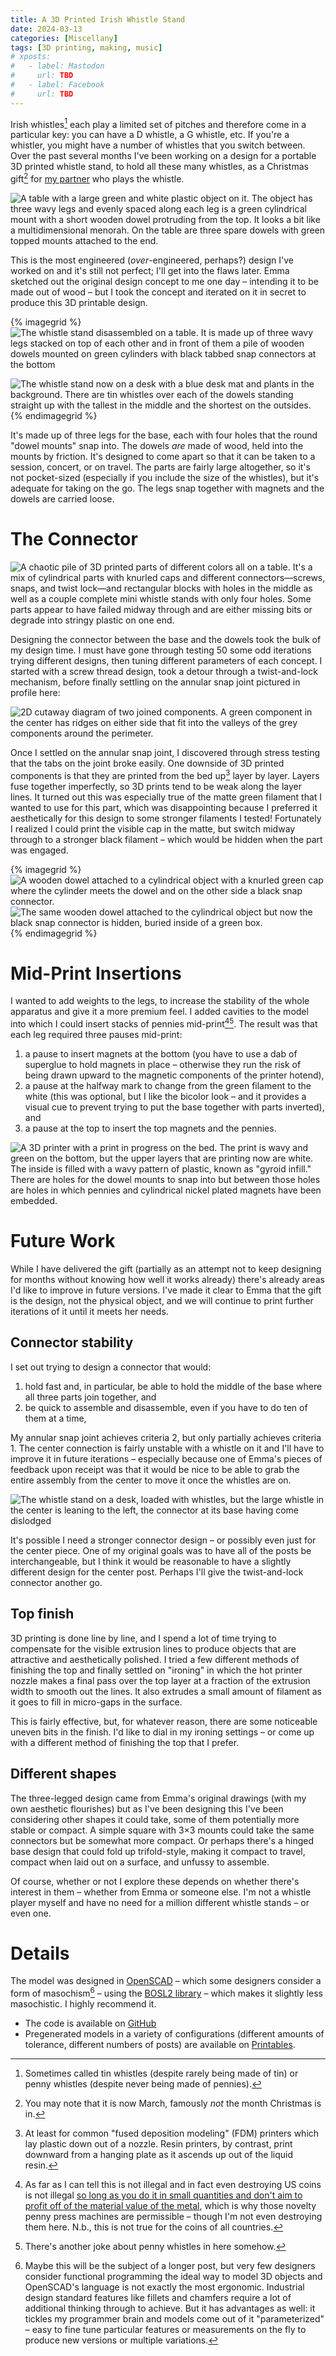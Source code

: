 ```yaml
---
title: A 3D Printed Irish Whistle Stand
date: 2024-03-13
categories: [Miscellany]
tags: [3D printing, making, music]
# xposts:
#   - label: Mastodon
#     url: TBD
#   - label: Facebook
#     url: TBD
---
```


Irish whistles[^1] each play a limited set of pitches and therefore come in a particular key: you can have a D whistle, a G whistle, etc. If you're a whistler, you might have a number of whistles that you switch between. Over the past several months I've been working on a design for a portable 3D printed whistle stand, to hold all these many whistles, as a Christmas gift[^2] for [my partner][emma] who plays the whistle.

[emma]: https://emmaazelborn.com/

![A table with a large green and white plastic object on it. The object has three wavy legs and evenly spaced along each leg is a green cylindrical mount with a short wooden dowel protruding from the top. It looks a bit like a multidimensional menorah. On the table are three spare dowels with green topped mounts attached to the end.](/media/3d-printed-irish-whistle-stand/stand.jpg)

This is the most engineered (_over_-engineered, perhaps?) design I've worked on and it's still not perfect; I'll get into the flaws later. Emma sketched out the original design concept to me one day – intending it to be made out of wood – but I took the concept and iterated on it in secret to produce this 3D printable design.

{% imagegrid %}
![The whistle stand disassembled on a table. It is made up of three wavy legs stacked on top of each other and in front of them a pile of wooden dowels mounted on green cylinders with black tabbed snap connectors at the bottom](/media/3d-printed-irish-whistle-stand/parts.jpg)

![The whistle stand now on a desk with a blue desk mat and plants in the background. There are tin whistles over each of the dowels standing straight up with the tallest in the middle and the shortest on the outsides.](/media/3d-printed-irish-whistle-stand/whistles.jpg)
{% endimagegrid %}

It's made up of three legs for the base, each with four holes that the round "dowel mounts" snap into. The dowels _are_ made of wood, held into the mounts by friction. It's designed to come apart so that it can be taken to a session, concert, or on travel. The parts are fairly large altogether, so it's not pocket-sized (especially if you include the size of the whistles), but it's adequate for taking on the go. The legs snap together with magnets and the dowels are carried loose.

# The Connector

![A chaotic pile of 3D printed parts of different colors all on a table. It's a mix of cylindrical parts with knurled caps and different connectors—screws, snaps, and twist lock—and rectangular blocks with holes in the middle as well as a couple complete mini whistle stands with only four holes. Some parts appear to have failed midway through and are either missing bits or degrade into stringy plastic on one end.](/media/3d-printed-irish-whistle-stand/chaos.jpg)

Designing the connector between the base and the dowels took the bulk of my design time. I must have gone through testing 50 some odd iterations trying different designs, then tuning different parameters of each concept. I started with a screw thread design, took a detour through a twist-and-lock mechanism, before finally settling on the annular snap joint pictured in profile here:

![2D cutaway diagram of two joined components. A green component in the center has ridges on either side that fit into the valleys of the grey components around the perimeter.](/media/3d-printed-irish-whistle-stand/joint.svg)

Once I settled on the annular snap joint, I discovered through stress testing that the tabs on the joint broke easily. One downside of 3D printed components is that they are printed from the bed up[^3] layer by layer. Layers fuse together imperfectly, so 3D prints tend to be weak along the layer lines. It turned out this was especially true of the matte green filament that I wanted to use for this part, which was disappointing because I preferred it aesthetically for this design to some stronger filaments I tested! Fortunately I realized I could print the visible cap in the matte, but switch midway through to a stronger black filament – which would be hidden when the part was engaged.

{% imagegrid %}
![A wooden dowel attached to a cylindrical object with a knurled green cap where the cylinder meets the dowel and on the other side a black snap connector.](/media/3d-printed-irish-whistle-stand/joint.jpg)
![The same wooden dowel attached to the cylindrical object but now the black snap connector is hidden, buried inside of a green box.](/media/3d-printed-irish-whistle-stand/joint-engaged.jpg)
{% endimagegrid %}


# Mid-Print Insertions

I wanted to add weights to the legs, to increase the stability of the whole apparatus and give it a more premium feel. I added cavities to the model into which I could insert stacks of pennies mid-print[^4][^5]. The result was that each leg required three pauses mid-print:

1. a pause to insert magnets at the bottom (you have to use a dab of superglue to hold magnets in place – otherwise they run the risk of being drawn upward to the magnetic components of the printer hotend),
2. a pause at the halfway mark to change from the green filament to the white (this was optional, but I like the bicolor look – and it provides a visual cue to prevent trying to put the base together with parts inverted), and
3. a pause at the top to insert the top magnets and the pennies.

![A 3D printer with a print in progress on the bed. The print is wavy and green on the bottom, but the upper layers that are printing now are white. The inside is filled with a wavy pattern of plastic, known as "gyroid infill." There are holes for the dowel mounts to snap into but between those holes are holes in which pennies and cylindrical nickel plated magnets have been embedded.](/media/3d-printed-irish-whistle-stand/insertions.jpg)

# Future Work

While I have delivered the gift (partially as an attempt not to keep designing for months without knowing how well it works already) there's already areas I'd like to improve in future versions. I've made it clear to Emma that the gift is the design, not the physical object, and we will continue to print further iterations of it until it meets her needs.

## Connector stability

I set out trying to design a connector that would:

1. hold fast and, in particular, be able to hold the middle of the base where all three parts join together, and
2. be quick to assemble and disassemble, even if you have to do ten of them at a time,

My annular snap joint achieves criteria 2, but only partially achieves criteria 1. The center connection is fairly unstable with a whistle on it and I'll have to improve it in future iterations – especially because one of Emma's pieces of feedback upon receipt was that it would be nice to be able to grab the entire assembly from the center to move it once the whistles are on.

![The whistle stand on a desk, loaded with whistles, but the large whistle in the center is leaning to the left, the connector at its base having come dislodged](/media/3d-printed-irish-whistle-stand/leaning.jpg)

It's possible I need a stronger connector design – or possibly even just for the center piece. One of my original goals was to have all of the posts be interchangeable, but I think it would be reasonable to have a slightly different design for the center post. Perhaps I'll give the twist-and-lock connector another go.

## Top finish

3D printing is done line by line, and I spend a lot of time trying to compensate for the visible extrusion lines to produce objects that are attractive and aesthetically polished. I tried a few different methods of finishing the top and finally settled on "ironing" in which the hot printer nozzle makes a final pass over the top layer at a fraction of the extrusion width to smooth out the lines. It also extrudes a small amount of filament as it goes to fill in micro-gaps in the surface.

This is fairly effective, but, for whatever reason, there are some noticeable uneven bits in the finish. I'd like to dial in my ironing settings – or come up with a different method of finishing the top that I prefer.

## Different shapes

The three-legged design came from Emma's original drawings (with my own aesthetic flourishes) but as I've been designing this I've been considering other shapes it could take, some of them potentially more stable or compact. A simple square with 3×3 mounts could take the same connectors but be somewhat more compact. Or perhaps there's a hinged base design that could fold up trifold-style, making it compact to travel, compact when laid out on a surface, and unfussy to assemble.

Of course, whether or not I explore these depends on whether there's interest in them – whether from Emma or someone else. I'm not a whistle player myself and have no need for a million different whistle stands – or even one.

# Details

The model was designed in [OpenSCAD][] – which some designers consider a form of masochism[^6] – using the [BOSL2 library][] – which makes it slightly less masochistic. I highly recommend it.

* The code is available on [GitHub][]
* Pregenerated models in a variety of configurations (different amounts of tolerance, different numbers of posts) are available on [Printables][].

[OpenSCAD]: https://www.openscad.org/
[BOSL2 library]: https://github.com/BelfrySCAD/BOSL2
[GitHub]: https://github.com/harrislapiroff/whistlestand
[Printables]: https://www.printables.com/model/802190-modern-irish-whistle-stand

[^1]: Sometimes called tin whistles (despite rarely being made of tin) or penny whistles (despite never being made of pennies).
[^2]: You may note that it is now March, famously *not* the month Christmas is in.
[^3]: At least for common "fused deposition modeling" (FDM) printers which lay plastic down out of a nozzle. Resin printers, by contrast, print downward from a hanging plate as it ascends up out of the liquid resin.
[^4]: As far as I can tell this is not illegal and in fact even destroying US coins is not illegal [so long as you do it in small quantities and don't aim to profit off of the material value of the metal](https://www.ecfr.gov/current/title-31/subtitle-B/chapter-I/part-82), which is why those novelty penny press machines are permissible – though I'm not even destroying them here. N.b., this is not true for the coins of all countries.
[^5]: There's another joke about penny whistles in here somehow.
[^6]: Maybe this will be the subject of a longer post, but very few designers consider functional programming the ideal way to model 3D objects and OpenSCAD's language is not exactly the most ergonomic. Industrial design standard features like fillets and chamfers require a lot of additional thinking through to achieve. But it has advantages as well: it tickles my programmer brain and models come out of it "parameterized" – easy to fine tune particular features or measurements on the fly to produce new versions or multiple variations.
